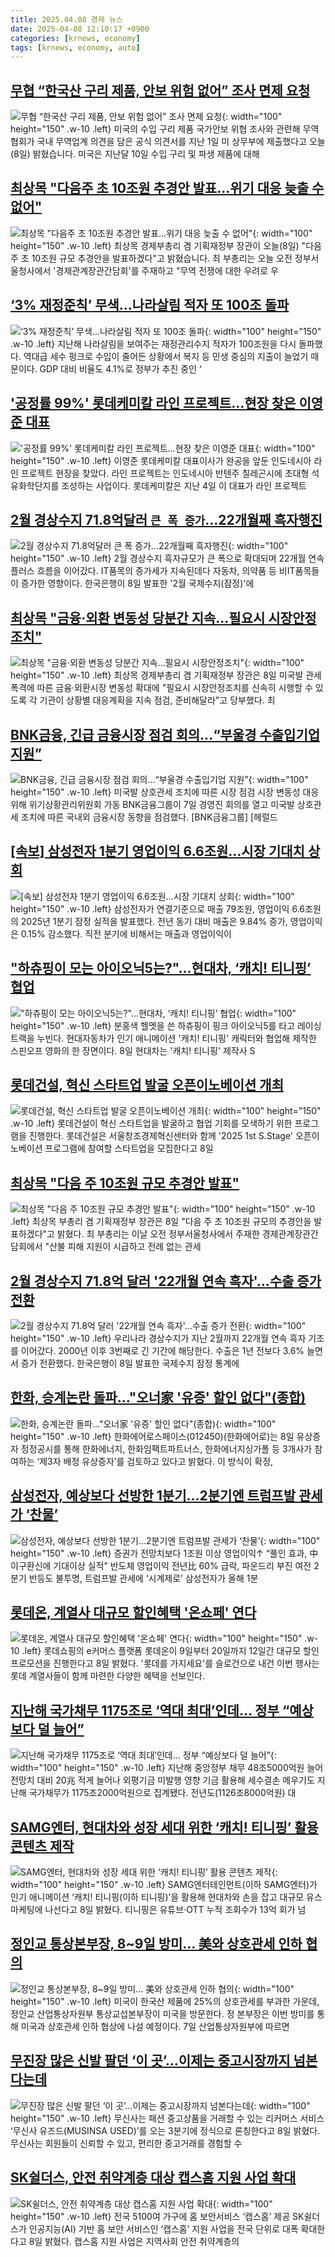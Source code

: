 ```yaml
---
title: 2025.04.08 경제 뉴스
date: 2025-04-08 12:10:17 +0900
categories: [krnews, economy]
tags: [krnews, economy, auto]
---
```

## [무협 “한국산 구리 제품, 안보 위험 없어” 조사 면제 요청](https://n.news.naver.com/mnews/article/056/0011927243)

![무협 “한국산 구리 제품, 안보 위험 없어” 조사 면제 요청](https://mimgnews.pstatic.net/image/origin/056/2025/04/08/11927243.jpg?type=nf220_150){: width="100" height="150" .w-10 .left}
미국의 수입 구리 제품 국가안보 위협 조사와 관련해 무역협회가 국내 무역업계 의견을 담은 공식 의견서를 지난 1일 미 상무부에 제출했다고 오늘(8일) 밝혔습니다. 미국은 지난달 10일 수입 구리 및 파생 제품에 대해

## [최상목 "다음주 초 10조원 추경안 발표…위기 대응 늦출 수 없어"](https://n.news.naver.com/mnews/article/422/0000728881)

![최상목 "다음주 초 10조원 추경안 발표…위기 대응 늦출 수 없어"](https://mimgnews.pstatic.net/image/origin/422/2025/04/08/728881.jpg?type=nf220_150){: width="100" height="150" .w-10 .left}
최상목 경제부총리 겸 기획재정부 장관이 오늘(8일) "다음주 초 10조원 규모 추경안을 발표하겠다"고 밝혔습니다. 최 부총리는 오늘 오전 정부서울청사에서 '경제관계장관간담회'를 주재하고 "무역 전쟁에 대한 우려로 우

## [‘3% 재정준칙’ 무색…나라살림 적자 또 100조 돌파](https://n.news.naver.com/mnews/article/011/0004471469)

![‘3% 재정준칙’ 무색…나라살림 적자 또 100조 돌파](https://mimgnews.pstatic.net/image/origin/011/2025/04/08/4471469.jpg?type=nf220_150){: width="100" height="150" .w-10 .left}
지난해 나라살림을 보여주는 재정관리수지 적자가 100조원을 다시 돌파했다. 역대급 세수 펑크로 수입이 줄어든 상황에서 복지 등 민생 중심의 지출이 늘었기 때문이다. GDP 대비 비율도 4.1%로 정부가 추진 중인 ‘

## ['공정률 99%' 롯데케미칼 라인 프로젝트…현장 찾은 이영준 대표](https://n.news.naver.com/mnews/article/277/0005574319)

!['공정률 99%' 롯데케미칼 라인 프로젝트…현장 찾은 이영준 대표](https://mimgnews.pstatic.net/image/origin/277/2025/04/08/5574319.jpg?type=nf220_150){: width="100" height="150" .w-10 .left}
이영준 롯데케미칼 대표이사가 완공을 앞둔 인도네시아 라인 프로젝트 현장을 찾았다. 라인 프로젝트는 인도네시아 반텐주 칠레곤시에 초대형 석유화학단지를 조성하는 사업이다. 롯데케미칼은 지난 4일 이 대표가 라인 프로젝트

## [2월 경상수지 71.8억달러 `큰 폭 증가`…22개월째 흑자행진](https://n.news.naver.com/mnews/article/029/0002946537)

![2월 경상수지 71.8억달러 `큰 폭 증가`…22개월째 흑자행진](https://mimgnews.pstatic.net/image/origin/029/2025/04/08/2946537.jpg?type=nf220_150){: width="100" height="150" .w-10 .left}
2월 경상수지 흑자규모가 큰 폭으로 확대되며 22개월 연속 플러스 흐름을 이어갔다. IT품목의 증가세가 지속된데다 자동차, 의약품 등 비IT품목들이 증가한 영향이다. 한국은행이 8일 발표한 '2월 국제수지(잠정)'에

## [최상목 "금융·외환 변동성 당분간 지속...필요시 시장안정조치"](https://n.news.naver.com/mnews/article/277/0005574248)

![최상목 "금융·외환 변동성 당분간 지속...필요시 시장안정조치"](https://mimgnews.pstatic.net/image/origin/277/2025/04/08/5574248.jpg?type=nf220_150){: width="100" height="150" .w-10 .left}
최상목 경제부총리 겸 기획재정부 장관은 8일 미국발 관세 폭격에 따른 금융·외환시장 변동성 확대에 "필요시 시장안정조치를 신속히 시행할 수 있도록 각 기관이 상황별 대응계획을 지속 점검, 준비해달라"고 당부했다. 최

## [BNK금융, 긴급 금융시장 점검 회의...“부울경 수출입기업 지원”](https://n.news.naver.com/mnews/article/016/0002454048)

![BNK금융, 긴급 금융시장 점검 회의...“부울경 수출입기업 지원”](https://mimgnews.pstatic.net/image/origin/016/2025/04/08/2454048.jpg?type=nf220_150){: width="100" height="150" .w-10 .left}
미국발 상호관세 조치에 따른 시장 점검 시장 변동성 대응 위해 위기상황관리위원회 가동 BNK금융그룹이 7일 경영진 회의를 열고 미국발 상호관세 조치에 따른 국내외 금융시장 동향을 점검했다. [BNK금융그룹] [헤럴드

## [[속보] 삼성전자 1분기 영업이익 6.6조원…시장 기대치 상회](https://n.news.naver.com/mnews/article/025/0003432600)

![[속보] 삼성전자 1분기 영업이익 6.6조원…시장 기대치 상회](https://mimgnews.pstatic.net/image/origin/025/2025/04/08/3432600.jpg?type=nf220_150){: width="100" height="150" .w-10 .left}
삼성전자가 연결기준으로 매출 79조원, 영업이익 6.6조원의 2025년 1분기 잠정 실적을 발표했다. 전년 동기 대비 매출은 9.84% 증가, 영업이익은 0.15% 감소했다. 직전 분기에 비해서는 매출과 영업이익이

## ["하츄핑이 모는 아이오닉5는?"…현대차, ‘캐치! 티니핑’ 협업](https://n.news.naver.com/mnews/article/025/0003432637)

!["하츄핑이 모는 아이오닉5는?"…현대차, ‘캐치! 티니핑’ 협업](https://mimgnews.pstatic.net/image/origin/025/2025/04/08/3432637.jpg?type=nf220_150){: width="100" height="150" .w-10 .left}
분홍색 헬멧을 쓴 하츄핑이 핑크 아이오닉5를 타고 레이싱 트랙을 누빈다. 현대자동차가 인기 애니메이션 '캐치! 티니핑' 캐릭터와 협업해 제작한 스핀오프 영화의 한 장면이다. 8일 현대차는 '캐치! 티니핑' 제작사 S

## [롯데건설, 혁신 스타트업 발굴 오픈이노베이션 개최](https://n.news.naver.com/mnews/article/448/0000519161)

![롯데건설, 혁신 스타트업 발굴 오픈이노베이션 개최](https://mimgnews.pstatic.net/image/origin/448/2025/04/08/519161.jpg?type=nf220_150){: width="100" height="150" .w-10 .left}
롯데건설이 혁신 스타트업을 발굴하고 협업 기회를 모색하기 위한 프로그램을 진행한다. 롯데건설은 서울창조경제혁신센터와 함께 '2025 1st S.Stage' 오픈이노베이션 프로그램에 참여할 스타트업을 모집한다고 8일

## [최상목 "다음 주 10조원 규모 추경안 발표"](https://n.news.naver.com/mnews/article/025/0003432606)

![최상목 "다음 주 10조원 규모 추경안 발표"](https://mimgnews.pstatic.net/image/origin/025/2025/04/08/3432606.jpg?type=nf220_150){: width="100" height="150" .w-10 .left}
최상목 부총리 겸 기획재정부 장관은 8일 "다음 주 초 10조원 규모의 추경안을 발표하겠다"고 밝혔다. 최 부총리는 이날 오전 정부서울청사에서 주재한 경제관계장관간담회에서 "산불 피해 지원이 시급하고 전례 없는 관세

## [2월 경상수지 71.8억 달러 '22개월 연속 흑자'…수출 증가 전환](https://n.news.naver.com/mnews/article/421/0008179034)

![2월 경상수지 71.8억 달러 '22개월 연속 흑자'…수출 증가 전환](https://mimgnews.pstatic.net/image/origin/421/2025/04/08/8179034.jpg?type=nf220_150){: width="100" height="150" .w-10 .left}
우리나라 경상수지가 지난 2월까지 22개월 연속 흑자 기조를 이어갔다. 2000년 이후 3번째로 긴 기간에 해당한다. 수출은 1년 전보다 3.6% 늘면서 증가 전환했다. 한국은행이 8일 발표한 국제수지 잠정 통계에

## [한화, 승계논란 돌파…"오너家 '유증' 할인 없다"(종합)](https://n.news.naver.com/mnews/article/018/0005981961)

![한화, 승계논란 돌파…"오너家 '유증' 할인 없다"(종합)](https://mimgnews.pstatic.net/image/origin/018/2025/04/08/5981961.jpg?type=nf220_150){: width="100" height="150" .w-10 .left}
한화에어로스페이스(012450)(한화에어로)는 8일 유상증자 정정공시를 통해 한화에너지, 한화임팩트파트너스, 한화에너지싱가폴 등 3개사가 참여하는 ‘제3자 배정 유상증자’를 검토하고 있다고 밝혔다. 이 방식이 확정,

## [삼성전자, 예상보다 선방한 1분기…2분기엔 트럼프발 관세가 ‘찬물’](https://n.news.naver.com/mnews/article/366/0001067492)

![삼성전자, 예상보다 선방한 1분기…2분기엔 트럼프발 관세가 ‘찬물’](https://mimgnews.pstatic.net/image/origin/366/2025/04/08/1067492.jpg?type=nf220_150){: width="100" height="150" .w-10 .left}
증권가 전망치보다 1조원 이상 영업이익↑ “풀인 효과, 中 이구환신에 기대이상 실적” 반도체 영업이익 전년比 60% 급락, 파운드리 부진 여전 2분기 반등도 불투명, 트럼프발 관세에 ‘시계제로’ 삼성전자가 올해 1분

## [롯데온, 계열사 대규모 할인혜택 '온쇼페' 연다](https://n.news.naver.com/mnews/article/277/0005574200)

![롯데온, 계열사 대규모 할인혜택 '온쇼페' 연다](https://mimgnews.pstatic.net/image/origin/277/2025/04/08/5574200.jpg?type=nf220_150){: width="100" height="150" .w-10 .left}
롯데쇼핑의 e커머스 플랫폼 롯데온이 9일부터 20일까지 12일간 대규모 할인 프로모션을 진행한다고 8일 밝혔다. '롯데를 가지세요'를 슬로건으로 내건 이번 행사는 롯데 계열사들이 함께 마련한 다양한 혜택을 선보인다.

## [지난해 국가채무 1175조로 ‘역대 최대’인데… 정부 “예상보다 덜 늘어”](https://n.news.naver.com/mnews/article/366/0001067570)

![지난해 국가채무 1175조로 ‘역대 최대’인데… 정부 “예상보다 덜 늘어”](https://mimgnews.pstatic.net/image/origin/366/2025/04/08/1067570.jpg?type=nf220_150){: width="100" height="150" .w-10 .left}
지난해 중앙정부 채무 48조5000억원 늘어 전망치 대비 20兆 적게 늘어나 외평기금 미발행 영향 기금 활용해 세수결손 메우기도 지난해 국가채무가 1175조2000억원으로 집계됐다. 전년도(1126조8000억원) 대

## [SAMG엔터, 현대차와 성장 세대 위한 ‘캐치! 티니핑’ 활용 콘텐츠 제작](https://n.news.naver.com/mnews/article/277/0005574278)

![SAMG엔터, 현대차와 성장 세대 위한 ‘캐치! 티니핑’ 활용 콘텐츠 제작](https://mimgnews.pstatic.net/image/origin/277/2025/04/08/5574278.jpg?type=nf220_150){: width="100" height="150" .w-10 .left}
SAMG엔터테인먼트(이하 SAMG엔터)가 인기 애니메이션 ‘캐치! 티니핑(이하 티니핑)’을 활용해 현대차와 손을 잡고 대규모 유스 마케팅에 나선다고 8일 밝혔다. 티니핑은 유튜브·OTT 누적 조회수가 13억 회가 넘

## [정인교 통상본부장, 8~9일 방미… 美와 상호관세 인하 협의](https://n.news.naver.com/mnews/article/366/0001067365)

![정인교 통상본부장, 8~9일 방미… 美와 상호관세 인하 협의](https://mimgnews.pstatic.net/image/origin/366/2025/04/07/1067365.jpg?type=nf220_150){: width="100" height="150" .w-10 .left}
미국이 한국산 제품에 25%의 상호관세를 부과한 가운데, 정인교 산업통상자원부 통상교섭본부장이 미국을 방문한다. 정 본부장은 이번 방미를 통해 미국과 상호관세 인하 협상에 나설 예정이다. 7일 산업통상자원부에 따르면

## [무진장 많은 신발 팔던 ‘이 곳’…이제는 중고시장까지 넘본다는데](https://n.news.naver.com/mnews/article/009/0005472473)

![무진장 많은 신발 팔던 ‘이 곳’…이제는 중고시장까지 넘본다는데](https://mimgnews.pstatic.net/image/origin/009/2025/04/08/5472473.jpg?type=nf220_150){: width="100" height="150" .w-10 .left}
무신사는 패션 중고상품을 거래할 수 있는 리커머스 서비스 ‘무신사 유즈드(MUSINSA USED)’를 오는 3분기에 정식으로 론칭한다고 8일 밝혔다. 무신사는 회원들이 신뢰할 수 있고, 편리한 중고거래를 경험할 수

## [SK쉴더스, 안전 취약계층 대상 캡스홈 지원 사업 확대](https://n.news.naver.com/mnews/article/009/0005472578)

![SK쉴더스, 안전 취약계층 대상 캡스홈 지원 사업 확대](https://mimgnews.pstatic.net/image/origin/009/2025/04/08/5472578.jpg?type=nf220_150){: width="100" height="150" .w-10 .left}
전국 5100여 가구에 홈 보안서비스 ‘캡스홈’ 제공 SK쉴더스가 인공지능(AI) 기반 홈 보안 서비스인 ‘캡스홈’ 지원 사업을 전국 단위로 대폭 확대한다고 8일 밝혔다. 캡스홈 지원 사업은 지역사회 안전 취약계층의

